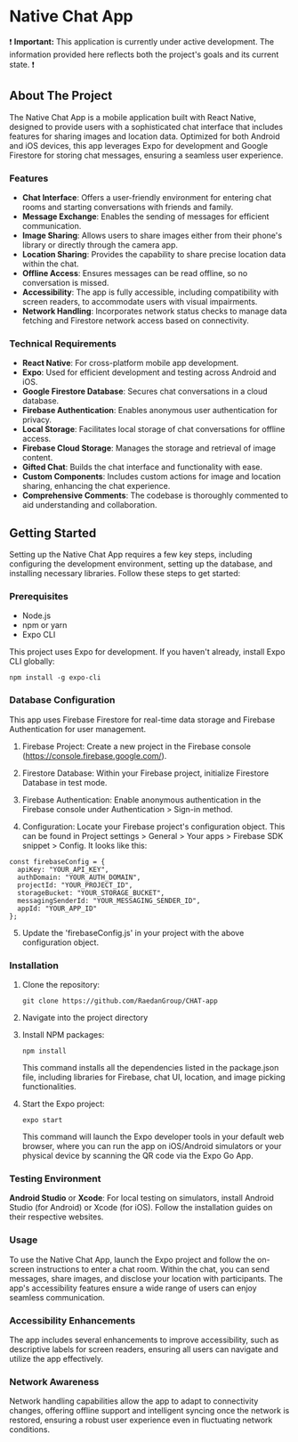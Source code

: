 # Native Chat App
:exclamation: **Important:** This application is currently under active development. The information provided here reflects both the project's goals and its current state. :exclamation:

## About The Project

The Native Chat App is a mobile application built with React Native, designed to provide users with a sophisticated chat interface that includes features for sharing images and location data. Optimized for both Android and iOS devices, this app leverages Expo for development and Google Firestore for storing chat messages, ensuring a seamless user experience.

### Features

- **Chat Interface**: Offers a user-friendly environment for entering chat rooms and starting conversations with friends and family.
- **Message Exchange**: Enables the sending of messages for efficient communication.
- **Image Sharing**: Allows users to share images either from their phone's library or directly through the camera app.
- **Location Sharing**: Provides the capability to share precise location data within the chat.
- **Offline Access**: Ensures messages can be read offline, so no conversation is missed.
- **Accessibility**: The app is fully accessible, including compatibility with screen readers, to accommodate users with visual impairments.
- **Network Handling**: Incorporates network status checks to manage data fetching and Firestore network access based on connectivity.

### Technical Requirements

- **React Native**: For cross-platform mobile app development.
- **Expo**: Used for efficient development and testing across Android and iOS.
- **Google Firestore Database**: Secures chat conversations in a cloud database.
- **Firebase Authentication**: Enables anonymous user authentication for privacy.
- **Local Storage**: Facilitates local storage of chat conversations for offline access.
- **Firebase Cloud Storage**: Manages the storage and retrieval of image content.
- **Gifted Chat**: Builds the chat interface and functionality with ease.
- **Custom Components**: Includes custom actions for image and location sharing, enhancing the chat experience.
- **Comprehensive Comments**: The codebase is thoroughly commented to aid understanding and collaboration.

## Getting Started
Setting up the Native Chat App requires a few key steps, including configuring the development environment, setting up the database, and installing necessary libraries. Follow these steps to get started:

### Prerequisites

- Node.js
- npm or yarn
- Expo CLI

This project uses Expo for development. If you haven't already, install Expo CLI globally:
   ```
   npm install -g expo-cli
   ```

### Database Configuration
This app uses Firebase Firestore for real-time data storage and Firebase Authentication for user management.

1. Firebase Project: Create a new project in the Firebase console (https://console.firebase.google.com/).

2. Firestore Database: Within your Firebase project, initialize Firestore Database in test mode.

3. Firebase Authentication: Enable anonymous authentication in the Firebase console under Authentication > Sign-in method.

4. Configuration: Locate your Firebase project's configuration object. This can be found in Project settings > General > Your apps > Firebase SDK snippet > Config. It looks like this:
```
const firebaseConfig = {
  apiKey: "YOUR_API_KEY",
  authDomain: "YOUR_AUTH_DOMAIN",
  projectId: "YOUR_PROJECT_ID",
  storageBucket: "YOUR_STORAGE_BUCKET",
  messagingSenderId: "YOUR_MESSAGING_SENDER_ID",
  appId: "YOUR_APP_ID"
};
```
5. Update the 'firebaseConfig.js' in your project with the above configuration object.

### Installation
1. Clone the repository:
   ```
   git clone https://github.com/RaedanGroup/CHAT-app
   ```
2. Navigate into the project directory

3. Install NPM packages:
   ```
   npm install
   ```
   This command installs all the dependencies listed in the package.json file, including libraries for Firebase, chat UI, location, and image picking functionalities.
4. Start the Expo project:
   ```
   expo start
   ```
   This command will launch the Expo developer tools in your default web browser, where you can run the app on iOS/Android simulators or your physical device by scanning the QR code via the Expo Go App.
   
### Testing Environment
**Android Studio** or **Xcode**: For local testing on simulators, install Android Studio (for Android) or Xcode (for iOS). Follow the installation guides on their respective websites.

### Usage
To use the Native Chat App, launch the Expo project and follow the on-screen instructions to enter a chat room. Within the chat, you can send messages, share images, and disclose your location with participants. The app's accessibility features ensure a wide range of users can enjoy seamless communication.

### Accessibility Enhancements
The app includes several enhancements to improve accessibility, such as descriptive labels for screen readers, ensuring all users can navigate and utilize the app effectively.

### Network Awareness
Network handling capabilities allow the app to adapt to connectivity changes, offering offline support and intelligent syncing once the network is restored, ensuring a robust user experience even in fluctuating network conditions.